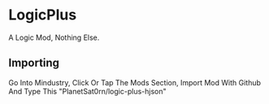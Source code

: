 # LogicPlus
A Logic Mod, Nothing Else.

## Importing

Go Into Mindustry, Click Or Tap The Mods Section, Import Mod With Github And Type This "PlanetSat0rn/logic-plus-hjson"
